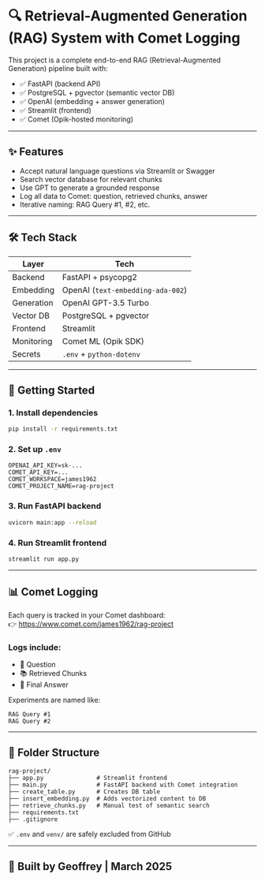 # 🔍 Retrieval-Augmented Generation (RAG) System with Comet Logging

This project is a complete end-to-end RAG (Retrieval-Augmented Generation) pipeline built with:

- ✅ FastAPI (backend API)
- ✅ PostgreSQL + pgvector (semantic vector DB)
- ✅ OpenAI (embedding + answer generation)
- ✅ Streamlit (frontend)
- ✅ Comet (Opik-hosted monitoring)

---

## ✨ Features

- Accept natural language questions via Streamlit or Swagger
- Search vector database for relevant chunks
- Use GPT to generate a grounded response
- Log all data to Comet: question, retrieved chunks, answer
- Iterative naming: RAG Query #1, #2, etc.

---

## 🛠️ Tech Stack

| Layer        | Tech                          |
|--------------|-------------------------------|
| Backend      | FastAPI + psycopg2            |
| Embedding    | OpenAI (`text-embedding-ada-002`) |
| Generation   | OpenAI GPT-3.5 Turbo          |
| Vector DB    | PostgreSQL + pgvector         |
| Frontend     | Streamlit                     |
| Monitoring   | Comet ML (Opik SDK)           |
| Secrets      | `.env` + `python-dotenv`      |

---

## 🚀 Getting Started

### 1. Install dependencies

```bash
pip install -r requirements.txt
```

### 2. Set up `.env`

```env
OPENAI_API_KEY=sk-...
COMET_API_KEY=...
COMET_WORKSPACE=james1962
COMET_PROJECT_NAME=rag-project
```

### 3. Run FastAPI backend

```bash
uvicorn main:app --reload
```

### 4. Run Streamlit frontend

```bash
streamlit run app.py
```

---

## 📊 Comet Logging

Each query is tracked in your Comet dashboard:  
👉 https://www.comet.com/james1962/rag-project

### Logs include:

- 🧠 Question
- 📚 Retrieved Chunks
- 💬 Final Answer

Experiments are named like:
```
RAG Query #1
RAG Query #2
```

---

## 📂 Folder Structure

```
rag-project/
├── app.py               # Streamlit frontend
├── main.py              # FastAPI backend with Comet integration
├── create_table.py      # Creates DB table
├── insert_embedding.py  # Adds vectorized content to DB
├── retrieve_chunks.py   # Manual test of semantic search
├── requirements.txt
├── .gitignore
```

✅ `.env` and `venv/` are safely excluded from GitHub

---

## 🧠 Built by Geoffrey | March 2025
